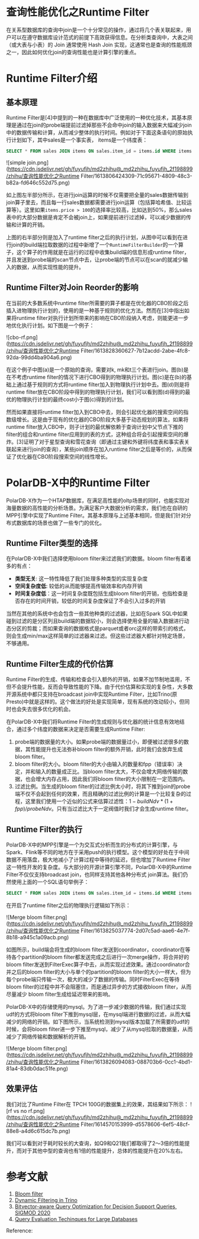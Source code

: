 # 查询性能优化之Runtime Filter

在关系型数据库的查询中join是一个十分常见的操作，通过将几个表关联起来，用户可以在遵守数据库设计范式的前提下高效获得信息。在分析类查询中，大表之间（或大表与小表）的 Join 通常使用 Hash Join 实现，这通常也是查询的性能瓶颈之一，因此如何优化join的查询性能也是计算引擎的重点。

# Runtime Filter介绍

## 基本原理

Runtime Filter是[4]中提到的一种在数据库中广泛使用的一种优化技术，其基本原理是通过在join的probe端提前过滤掉那些不会命中join的输入数据来大幅减少join中的数据传输和计算，从而减少整体的执行时间。例如对于下面这条语句的原始执行计划如下，其中sales是一个事实表， items是一个纬度表：

```sql
SELECT * FROM sales JOIN items ON sales.item_id = items.id WHERE items.price > 100
```

![simple join.png](https://cdn.jsdelivr.net/gh/fuyufjh/md2zhihu@_md2zhihu_fuyufjh_2f198899/zhihu/查询性能优化之Runtime Filter/1613806424309-71c95671-4809-48c3-b82a-fd646c552d75.png)

如上图左半部分所示，在进行join运算的时候不仅需要把全量的sales数据传输到join算子里去，而且每一行sales数据都需要进行join运算（包括算哈希值、比较运算等）。这里如果`items.price > 100`的选择率比较高，比如达到50%，那么sales表中的大部分数据是肯定不会被join上，如果提前进行过滤掉，可以减少数据的传输和计算的开销。

上图的右半部分则是加入了runtime filter之后的执行计划，从图中可以看到在进行join的build端拉取数据的过程中新增了一个`RuntimeFilterBuilder`的一个算子，这个算子的作用就是在运行的过程中收集build端的信息形成runtime filter，并且发送到probe端的scan节点中去，让probe端的节点可以在scan的就减少输入的数据，从而实现性能的提升。

## Runtime Filter对Join Reorder的影响

在当前的大多数系统中runtime filter所需要的算子都是在优化器的CBO阶段之后插入进物理执行计划的，使用的是一种基于规则的优化方法。然而在[3]中指出如果将runtime filter对执行计划所带来的影响在CBO阶段纳入考虑，则能更进一步地优化执行计划。如下图是一个例子：

![cbo-rf.png](https://cdn.jsdelivr.net/gh/fuyufjh/md2zhihu@_md2zhihu_fuyufjh_2f198899/zhihu/查询性能优化之Runtime Filter/1613828360627-7b12acdd-2abe-4fc8-92da-99dd4ba904a6.png)

在这个例子中图(a)是一个原始的查询，需要对k, mk和t三个表进行join。图(b)是在不考虑runtime filter的情况下进行CBO得到的物理执行计划。图(c)是在(b)的基础上通过基于规则的方式将runtime filter加入到物理执行计划中去。图(d)则是将runtime filter放在CBO阶段中得到的物理执行计划，我们可以看到图(d)得到的最优的物理执行计划的最终cost小于图(c)得到的计划。

然而如果直接将runtime filter加入到CBO中去，则会引起优化器的搜索空间的指数级增长。这是由于现有的优化器的CBO阶段大多基于动态规划的算法，如果将runtime filter放入CBO中，则子计划的最优解依赖于查询计划中父节点下推的filter的组合和runtime filter应用到的表的方式，这种组合将会引起搜索空间的爆炸。[3]证明了对于星型查询和雪花查询（即通过主键和外键将纬度表和事实表关联起来进行join的查询），某些join顺序在加入runtime filter之后是等价的，从而保证了优化器在CBO阶段搜索空间的线性增长。

# PolarDB-X中的Runtime Filter

PolarDB-X作为一个HTAP数据库，在满足高性能的oltp场景的同时，也能实现对海量数据的高性能的分析场景。为满足客户大数据分析的需求，我们也在自研的MPP引擎中实现了Runtime Filter。其基本原理与上述基本相同，但是我们针对分布式数据库的场景也做了一些专门的优化。

## Runtime Filter类型的选择

在PolarDB-X中我们选择使用bloom filter来过滤我们的数据。bloom filter有着诸多的有点：

-   **类型无关**: 这一特性降低了我们处理多种类型的实现复杂度
-   **空间复杂度低**: 较低的从而能够提高传输效率和内存开销
-   **时间复杂度低**：这一时间复杂度既包括生成bloom filter的开销，也指检查是否存在的时间开销，较低的时间复杂度保证了不会引入过多的开销

当然在其他的系统中也会包含一些其他种类的过滤器，比如在Spark SQL中如果碰到过滤的是分区列且build端的数据较小，则会选择使用全量的输入数据进行动态分区的剪裁；而如果查询的数据格式是parquet或者orc这样的带索引的格式，则会生成min/max这样简单的过滤器来过滤。但这些过滤器大都针对特定场景，不够通用。

## Runtime Filter生成的代价估算

Runtime Filter的生成、传输和检查会引入额外的开销，如果不加节制地滥用，不但不会提升性能，反而会导致性能的下降。由于代价估算和实现的复杂性，大多数开源系统中都只支持在broadcast join中实现Runtime Filter，比如Trino(原Presto)中就是这样的。这个做法的好处是实现简单，现有系统的改动较小，但同时也会失去很多优化的机会。

在PolarDB-X中我们将Runtime Filter的生成规则与优化器的统计信息有效地结合，通过多个纬度的数据来决定是否需要生成Runtime Filter:

1.  probe端的数据量的大小。如果probe端的数据量过小，即便被过滤很多的数据，其性能提升也无法弥补bloom filter的额外开销，此时我们会放弃生成bloom filter。
1.  bloom filter的大小。bloom filter的大小由输入的数量和fpp（错误率）决定，并和输入的数量成正比。当bloom filter太大，不仅会增大网络传输的数据，也会增大内存占用，因此我们将bloom filter的大小限制在一定范围内。
1.  过滤比例。当生成的bloom filter的过滤比例太小时，将其下推到join的probe端不仅不会起到任何的效果，而且精确的过滤比例的计算是一个比较复杂的过程，这里我们使用一个近似的公式来估算过滤性：$1-buildNdv*(1+fpp)/probeNdv$。只有当过滤比大于一定阀值时我们才会生成runtime filter。

## Runtime Filter的执行

PolarDB-X中的MPP引擎是一个为交互式分析而生的分布式的计算引擎，与Spark、Flink等不同的地方在于采用push的执行模型。这个模型的好处在于中间数据不用落盘，极大地减小了计算过程中等待的延迟，但也增加了Runtime Filter这一特性开发的复杂度。与大部分的开源计算引擎不同，PolarDB-X中的Runtime Filter不仅仅支持broadcast join，也同样支持其他各种分布式 join算法。我们仍然使用上面的一个SQL语句举例子：

```sql
SELECT * FROM sales JOIN items ON sales.item_id = items.id WHERE items.price > 100
```

在开启了runtime filter之后的物理执行逻辑如下所示：

![Merge bloom filter.png](https://cdn.jsdelivr.net/gh/fuyufjh/md2zhihu@_md2zhihu_fuyufjh_2f198899/zhihu/查询性能优化之Runtime Filter/1613825037774-2d07c5ad-aae6-4e7f-8b18-a945c1a09acb.png)

如图所示，build端会将生成的bloom filter发送到coordinator，coordinator在等待各个partition的bloom filter都发送完成之后进行一次merge操作，将合并好的bloom filter发送到FilterExec算子中去，从而实现过滤效果。通过coordinator合并之后的bloom filter的大小与单个的partition的bloom filter的大小一样大，但为每个probe端只传输一次，极大的减少了数据的传输。同时FilterExec在等待bloom filter的过程中并不会阻塞住，而是通过异步的方式接收bloom filter，从而尽量减少 bloom filter生成给延迟带来的影响。

PolarDB-X中的存储使用的mysql。为了进一步减少数据的传输，我们通过实现udf的方式将bloom filter下推到mysql层，在mysql端进行数据的过滤，从而大幅减少的网络的开销。如下图所示，当系统检测到mysql版本加载了所需要的udf的时候，会将bloom filter进一步下推至mysql，减少了从mysql拉取的数据量，从而减少了网络传输和数据解析的开销。

![Merge bloom filter.png](https://cdn.jsdelivr.net/gh/fuyufjh/md2zhihu@_md2zhihu_fuyufjh_2f198899/zhihu/查询性能优化之Runtime Filter/1613826094083-088703b6-0cc1-4bd1-81a4-83db0dac51fe.png)

## 效果评估

我们对比了Runtime Filter在 TPCH 100G的数据集上的效果，其结果如下所示：
![rf vs no rf.png](https://cdn.jsdelivr.net/gh/fuyufjh/md2zhihu@_md2zhihu_fuyufjh_2f198899/zhihu/查询性能优化之Runtime Filter/1614570153999-d5578606-6ef5-48cf-88e8-a4d6c615dc7b.png)

我们可以看到对于耗时较长的大查询，如Q9和Q21我们都取得了2～3倍的性能提升，而对于其他中型的查询也有1倍的性能提升，总体的性能提升在20%左右。

# 参考文献

1.  [Bloom filter](https://en.wikipedia.org/wiki/Bloom_filter)
1.  [Dynamic Filtering in Trino](https://trino.io/blog/2019/06/30/dynamic-filtering.html)
1.  [Bitvector-aware Query Optimization for Decision Support Queries, SIGMOD 2020](https://dl.acm.org/doi/pdf/10.1145/3318464.3389769)
1.  [Query Evaluation Techinques for Large Databases](http://infolab.stanford.edu/~hyunjung/cs346/graefe.pdf)



Reference:


